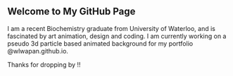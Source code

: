 ## Welcome to My GitHub Page

I am a recent Biochemistry graduate from University of Waterloo, and is fascinated by art animation, design and coding. I am currently working on a pseudo 3d particle based animated background for my portfolio @wlwapan.github.io. 

Thanks for dropping by !!
